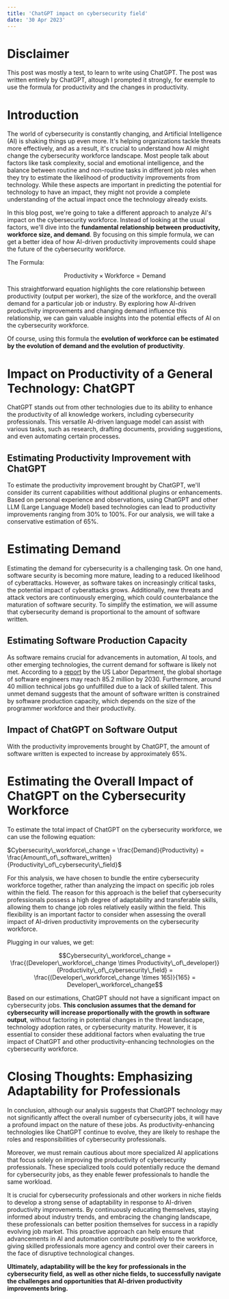 ```yaml
---
title: 'ChatGPT impact on cybersecurity field'
date: '30 Apr 2023'
---
```


# Disclaimer

This post was mostly a test, to learn to write using ChatGPT. The post was written entirely by ChatGPT, altough I prompted it strongly, for exemple to use the formula for productivity and the changes in productivity.

# Introduction
The world of cybersecurity is constantly changing, and Artificial Intelligence (AI) is shaking things up even more. It's helping organizations tackle threats more effectively, and as a result, it's crucial to understand how AI might change the cybersecurity workforce landscape. Most people talk about factors like task complexity, social and emotional intelligence, and the balance between routine and non-routine tasks in different job roles when they try to estimate the likelihood of productivity improvements from technology. While these aspects are important in predicting the potential for technology to have an impact, they might not provide a complete understanding of the actual impact once the technology already exists.

In this blog post, we're going to take a different approach to analyze AI's impact on the cybersecurity workforce. Instead of looking at the usual factors, we'll dive into the **fundamental relationship between productivity, workforce size, and demand**. By focusing on this simple formula, we can get a better idea of how AI-driven productivity improvements could shape the future of the cybersecurity workforce.

The Formula: 

$$\text{Productivity} \times \text{Workforce} = \text{Demand}$$


This straightforward equation highlights the core relationship between productivity (output per worker), the size of the workforce, and the overall demand for a particular job or industry. By exploring how AI-driven productivity improvements and changing demand influence this relationship, we can gain valuable insights into the potential effects of AI on the cybersecurity workforce.

Of course, using this formula the **evolution of workforce can be estimated by the evolution of demand and the evolution of productivity**.

# Impact on Productivity of a General Technology: ChatGPT

ChatGPT stands out from other technologies due to its ability to enhance the productivity of all knowledge workers, including cybersecurity professionals. This versatile AI-driven language model can assist with various tasks, such as research, drafting documents, providing suggestions, and even automating certain processes.

## Estimating Productivity Improvement with ChatGPT

To estimate the productivity improvement brought by ChatGPT, we'll consider its current capabilities without additional plugins or enhancements. Based on personal experience and observations, using ChatGPT and other LLM (Large Language Model) based technologies can lead to productivity improvements ranging from 30% to 100%. For our analysis, we will take a conservative estimation of 65%.

# Estimating Demand

Estimating the demand for cybersecurity is a challenging task. On one hand, software security is becoming more mature, leading to a reduced likelihood of cyberattacks. However, as software takes on increasingly critical tasks, the potential impact of cyberattacks grows. Additionally, new threats and attack vectors are continuously emerging, which could counterbalance the maturation of software security. To simplify the estimation, we will assume that cybersecurity demand is proportional to the amount of software written.

## Estimating Software Production Capacity

As software remains crucial for advancements in automation, AI tools, and other emerging technologies, the current demand for software is likely not met. According to a [report](https://codesubmit.io/blog/shortage-of-developers) by the US Labor Department, the global shortage of software engineers may reach 85.2 million by 2030. Furthermore, around 40 million technical jobs go unfulfilled due to a lack of skilled talent. This unmet demand suggests that the amount of software written is constrained by software production capacity, which depends on the size of the programmer workforce and their productivity.

## Impact of ChatGPT on Software Output

With the productivity improvements brought by ChatGPT, the amount of software written is expected to increase by approximately 65%.

# Estimating the Overall Impact of ChatGPT on the Cybersecurity Workforce

To estimate the total impact of ChatGPT on the cybersecurity workforce, we can use the following equation:

$Cybersecurity\_workforce\_change = \frac{Demand}{Productivity} = \frac{Amount\_of\_software\_written}{Productivity\_of\_cybersecurity\_field}$

For this analysis, we have chosen to bundle the entire cybersecurity workforce together, rather than analyzing the impact on specific job roles within the field. The reason for this approach is the belief that cybersecurity professionals possess a high degree of adaptability and transferable skills, allowing them to change job roles relatively easily within the field. This flexibility is an important factor to consider when assessing the overall impact of AI-driven productivity improvements on the cybersecurity workforce.

Plugging in our values, we get:

$$Cybersecurity\_workforce\_change = \frac{(Developer\_workforce\_change \times Productivity\_of\_developer)}{Productivity\_of\_cybersecurity\_field} = \frac{(Developer\_workforce\_change \times 165)}{165} = Developer\_workforce\_change$$

Based on our estimations, ChatGPT should not have a significant impact on cybersecurity jobs. **This conclusion assumes that the demand for cybersecurity will increase proportionally with the growth in software output**, without factoring in potential changes in the threat landscape, technology adoption rates, or cybersecurity maturity. However, it is essential to consider these additional factors when evaluating the true impact of ChatGPT and other productivity-enhancing technologies on the cybersecurity workforce.

# Closing Thoughts: Emphasizing Adaptability for Professionals

In conclusion, although our analysis suggests that ChatGPT technology may not significantly affect the overall number of cybersecurity jobs, it will have a profound impact on the nature of these jobs. As productivity-enhancing technologies like ChatGPT continue to evolve, they are likely to reshape the roles and responsibilities of cybersecurity professionals.

Moreover, we must remain cautious about more specialized AI applications that focus solely on improving the productivity of cybersecurity professionals. These specialized tools could potentially reduce the demand for cybersecurity jobs, as they enable fewer professionals to handle the same workload.

It is crucial for cybersecurity professionals and other workers in niche fields to develop a strong sense of adaptability in response to AI-driven productivity improvements. By continuously educating themselves, staying informed about industry trends, and embracing the changing landscape, these professionals can better position themselves for success in a rapidly evolving job market. This proactive approach can help ensure that advancements in AI and automation contribute positively to the workforce, giving skilled professionals more agency and control over their careers in the face of disruptive technological changes.

**Ultimately, adaptability will be the key for professionals in the cybersecurity field, as well as other niche fields, to successfully navigate the challenges and opportunities that AI-driven productivity improvements bring.**